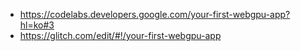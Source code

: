 - https://codelabs.developers.google.com/your-first-webgpu-app?hl=ko#3
- https://glitch.com/edit/#!/your-first-webgpu-app
